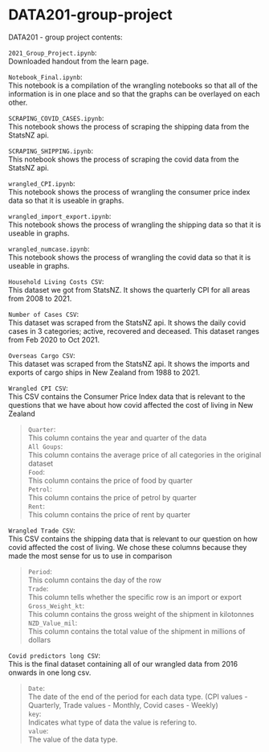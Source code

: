 # DATA201-group-project
DATA201 - group project contents:

`2021_Group_Project.ipynb`:<br>
Downloaded handout from the learn page.

`Notebook_Final.ipynb`:<br>
This notebook is a compilation of the wrangling notebooks so that all of the information is in one place and so that the graphs can be overlayed on each other.

`SCRAPING_COVID_CASES.ipynb`:<br>
This notebook shows the process of scraping the shipping data from the StatsNZ api.

`SCRAPING_SHIPPING.ipynb`:<br>
This notebook shows the process of scraping the covid data from the StatsNZ api.

`wrangled_CPI.ipynb`:<br>
This notebook shows the process of wrangling the consumer price index data so that it is useable in graphs.

`wrangled_import_export.ipynb`:<br>
This notebook shows the process of wrangling the shipping data so that it is useable in graphs.

`wrangled_numcase.ipynb`:<br>
This notebook shows the process of wrangling the covid data so that it is useable in graphs.

`Household Living Costs CSV`:<br>
This dataset we got from StatsNZ. It shows the quarterly CPI for all areas from 2008 to 2021.

`Number of Cases CSV`:<br>
This dataset was scraped from the StatsNZ api. It shows the daily covid cases in 3 categories; active, recovered and deceased. This dataset ranges from Feb 2020 to Oct 2021.


`Overseas Cargo CSV`:<br>
This dataset was scraped from the StatsNZ api. It shows the imports and exports of cargo ships in New Zealand from 1988 to 2021.


`Wrangled CPI CSV`:<br>
This CSV contains the Consumer Price Index data that is relevant to the questions that we have about how covid affected the cost of living in New Zealand

>`Quarter`:<br> This column contains the year and quarter of the data<br>
`All Goups`:<br> This column contains the average price of all categories in the original dataset<br>
`Food`:<br>This column contains the price of food by quarter<br>
`Petrol`:<br>This column contains the price of petrol by quarter<br>
`Rent`:<br>This column contains the price of rent by quarter<br>


`Wrangled Trade CSV`:<br>
This CSV contains the shipping data that is relevant to our question on how covid affected the cost of living. We chose these columns because they made the most sense for us to use in comparison

>`Period`:<br>
This column contains the day of the row<br>
`Trade`:<br>This column tells whether the specific row is an import or export<br>
`Gross_Weight_kt`:<br>This column contains the gross weight of the shipment in kilotonnes<br>
`NZD_Value_mil`:<br>This column contains the total value of the shipment in millions of dollars<br>


`Covid predictors long CSV`:<br>
This is the final dataset containing all of our wrangled data from 2016 onwards in one long csv.

>`Date`:<br>The date of the end of the period for each data type. (CPI values - Quarterly, Trade values - Monthly, Covid cases - Weekly)<br>
`key`:<br>Indicates what type of data the value is refering to.<br>
`value`:<br> The value of the data type.<br>
